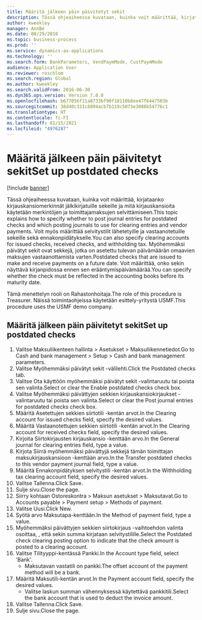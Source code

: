 ```yaml
---
title: Määritä jälkeen päin päivitetyt sekit
description: Tässä ohjeaiheessa kuvataan, kuinka voit määrittää, kirjataanko kirjauskansiomerkinnät jälkikirjatuille sekeille ja mitä kirjauskansioita käytetään merkintöjen ja toimittajamaksujen selvittämiseen.
author: kweekley
manager: AnnBe
ms.date: 08/29/2018
ms.topic: business-process
ms.prod: ''
ms.service: dynamics-ax-applications
ms.technology: ''
ms.search.form: BankParameters, VendPaymMode, CustPaymMode
audience: Application User
ms.reviewer: roschlom
ms.search.region: Global
ms.author: kweekley
ms.search.validFrom: 2016-06-30
ms.dyn365.ops.version: Version 7.0.0
ms.openlocfilehash: b677056f11a8733bf90f18110b8ee47f6447503b
ms.sourcegitcommit: 38d40c331c8894acb7b119c5073e3088b54776c1
ms.translationtype: HT
ms.contentlocale: fi-FI
ms.lasthandoff: 01/15/2021
ms.locfileid: "4976287"
---
```

# <a name="set-up-postdated-checks"></a><span data-ttu-id="043b6-103">Määritä jälkeen päin päivitetyt sekit</span><span class="sxs-lookup"><span data-stu-id="043b6-103">Set up postdated checks</span></span>

[!include [banner](../../includes/banner.md)]

<span data-ttu-id="043b6-104">Tässä ohjeaiheessa kuvataan, kuinka voit määrittää, kirjataanko kirjauskansiomerkinnät jälkikirjatuille sekeille ja mitä kirjauskansioita käytetään merkintöjen ja toimittajamaksujen selvittämiseen.</span><span class="sxs-lookup"><span data-stu-id="043b6-104">This topic explains how to specify whether to post journal entries for postdated checks and which posting journals to use for clearing entries and vendor payments.</span></span> <span data-ttu-id="043b6-105">Voit myös määrittää selvitystilit lähetetyille ja vastaanotetuille sekeille sekä ennakonpidätykselle.</span><span class="sxs-lookup"><span data-stu-id="043b6-105">You can also specify clearing accounts for issued checks, received checks, and withholding tax.</span></span> <span data-ttu-id="043b6-106">Myöhemmäksi päivätyt sekit ovat sekkejä, jotka on asetettu tulevan päivämäärän omaavien maksujen vastaanottamista varten.</span><span class="sxs-lookup"><span data-stu-id="043b6-106">Postdated checks that are issued to make and receive payments on a future date.</span></span> <span data-ttu-id="043b6-107">Voit määrittää, onko sekin näyttävä kirjanpidossa ennen sen erääntymispäivämäärää.</span><span class="sxs-lookup"><span data-stu-id="043b6-107">You can specify whether the check must be reflected in the accounting books before its maturity date.</span></span>



<span data-ttu-id="043b6-108">Tämä menettelyn rooli on Rahastonhoitaja.</span><span class="sxs-lookup"><span data-stu-id="043b6-108">The role of this procedure is Treasurer.</span></span> <span data-ttu-id="043b6-109">Näissä toimintaohjeissa käytetään esittely-yritystä USMF.</span><span class="sxs-lookup"><span data-stu-id="043b6-109">This procedure uses the USMF demo company.</span></span>


## <a name="set-up-postdated-checks"></a><span data-ttu-id="043b6-110">Määritä jälkeen päin päivitetyt sekit</span><span class="sxs-lookup"><span data-stu-id="043b6-110">Set up postdated checks</span></span>
1. <span data-ttu-id="043b6-111">Valitse Maksuliikenteen hallinta > Asetukset > Maksuliikennetiedot.</span><span class="sxs-lookup"><span data-stu-id="043b6-111">Go to Cash and bank management > Setup > Cash and bank management parameters.</span></span>
2. <span data-ttu-id="043b6-112">Valitse Myöhemmäksi päivätyt sekit -välilehti.</span><span class="sxs-lookup"><span data-stu-id="043b6-112">Click the Postdated checks tab.</span></span>
3. <span data-ttu-id="043b6-113">Valitse Ota käyttöön myöhemmäksi päivätyt sekit -valintaruutu tai poista sen valinta.</span><span class="sxs-lookup"><span data-stu-id="043b6-113">Select or clear the Enable postdated checks check box.</span></span>
4. <span data-ttu-id="043b6-114">Valitse Myöhemmäksi päivättyjen sekkien kirjauskansiokirjaukset -valintaruutu tai poista sen valinta.</span><span class="sxs-lookup"><span data-stu-id="043b6-114">Select or clear the Post journal entries for postdated checks check box.</span></span>
5. <span data-ttu-id="043b6-115">Määritä Asetettujen sekkien siirtotili -kentän arvot.</span><span class="sxs-lookup"><span data-stu-id="043b6-115">In the Clearing account for issued checks field, specify the desired values.</span></span>
6. <span data-ttu-id="043b6-116">Määritä Vastaanotettujen sekkien siirtotili -kentän arvot.</span><span class="sxs-lookup"><span data-stu-id="043b6-116">In the Clearing account for received checks field, specify the desired values.</span></span>
7. <span data-ttu-id="043b6-117">Kirjoita Siirtokirjausten kirjauskansio -kenttään arvo.</span><span class="sxs-lookup"><span data-stu-id="043b6-117">In the General journal for clearing entries field, type a value.</span></span>
8. <span data-ttu-id="043b6-118">Kirjota Siirrä myöhemmäksi päivättyjä sekkejä tämän toimittajan maksukirjauskansioon -kenttään arvo.</span><span class="sxs-lookup"><span data-stu-id="043b6-118">In the Transfer postdated checks to this vendor payment journal field, type a value.</span></span>
9. <span data-ttu-id="043b6-119">Määritä Ennakonpidätyksen selvitystili -kentän arvot.</span><span class="sxs-lookup"><span data-stu-id="043b6-119">In the Withholding tax clearing account field, specify the desired values.</span></span>
10. <span data-ttu-id="043b6-120">Valitse Tallenna.</span><span class="sxs-lookup"><span data-stu-id="043b6-120">Click Save.</span></span>
11. <span data-ttu-id="043b6-121">Sulje sivu.</span><span class="sxs-lookup"><span data-stu-id="043b6-121">Close the page.</span></span>
12. <span data-ttu-id="043b6-122">Siirry kohtaan Ostoreskontra > Maksun asetukset > Maksutavat.</span><span class="sxs-lookup"><span data-stu-id="043b6-122">Go to Accounts payable > Payment setup > Methods of payment.</span></span>
13. <span data-ttu-id="043b6-123">Valitse Uusi.</span><span class="sxs-lookup"><span data-stu-id="043b6-123">Click New.</span></span>
14. <span data-ttu-id="043b6-124">Syötä arvo Maksutapa-kenttään.</span><span class="sxs-lookup"><span data-stu-id="043b6-124">In the Method of payment field, type a value.</span></span>
15. <span data-ttu-id="043b6-125">Myöhemmäksi päivättyjen sekkien siirtokirjaus -vaihtoehdon valinta osoittaa, , että sekin summa kirjataan selvitystilille.</span><span class="sxs-lookup"><span data-stu-id="043b6-125">Select the Postdated check clearing posting option to indicate that the check amount is posted to a clearing account.</span></span>
16. <span data-ttu-id="043b6-126">Valitse Tilityyppi-kentässä Pankki.</span><span class="sxs-lookup"><span data-stu-id="043b6-126">In the Account type field, select 'Bank'.</span></span>
    * <span data-ttu-id="043b6-127">Maksutavan vastatili on pankki.</span><span class="sxs-lookup"><span data-stu-id="043b6-127">The offset account of the payment method will be a bank.</span></span>  
17. <span data-ttu-id="043b6-128">Määritä Maksutili-kentän arvot.</span><span class="sxs-lookup"><span data-stu-id="043b6-128">In the Payment account field, specify the desired values.</span></span>
    * <span data-ttu-id="043b6-129">Valitse laskun summan vähennyksessä käytettävä pankkitili.</span><span class="sxs-lookup"><span data-stu-id="043b6-129">Select the bank account that is used to deduct the invoice amount.</span></span>  
18. <span data-ttu-id="043b6-130">Valitse Tallenna.</span><span class="sxs-lookup"><span data-stu-id="043b6-130">Click Save.</span></span>
19. <span data-ttu-id="043b6-131">Sulje sivu.</span><span class="sxs-lookup"><span data-stu-id="043b6-131">Close the page.</span></span>

